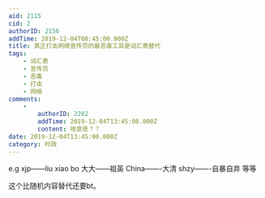 ```yaml
---
aid: 2115
cid: 2
authorID: 2156
addTime: 2019-12-04T08:45:00.000Z
title: 真正打击网络宣传员的最恶毒工具是词汇表替代
tags:
    - 词汇表
    - 宣传员
    - 恶毒
    - 打击
    - 网络
comments:
    -
        authorID: 2202
        addTime: 2019-12-04T13:45:00.000Z
        content: 啥意思？？
date: 2019-12-04T13:45:00.000Z
category: 时政
---
```


e.g xjp——liu xiao bo 大大——祖英 China——-大清 shzy——-自暴自弃 等等

这个比随机内容替代还要bt。

